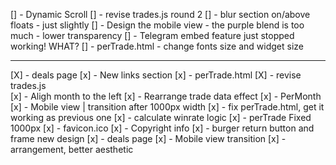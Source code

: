 [] - Dynamic Scroll
[] - revise trades.js round 2
[] - blur section on/above floats - just slightly
[] - Design the mobile view - the purple blend is too much - lower transparency
[] - Telegram embed feature just stopped working! WHAT?
[] - perTrade.html - change fonts size and widget size


---
[X] - deals page
[x] - New links section
[x] - perTrade.html
[X] - revise trades.js    
[x] - Aligh month to the left
[x] - Rearrange trade data effect
[x] - PerMonth
[x] - Mobile view | transition after 1000px width
[x] - fix perTrade.html, get it working as previous one
[x] - calculate winrate logic
[x] - perTrade Fixed 1000px
[x] - favicon.ico
[x] - Copyright info
[x] - burger return button and frame new design
[x] - deals page
    [x] - Mobile view transition
    [x] - arrangement, better aesthetic
